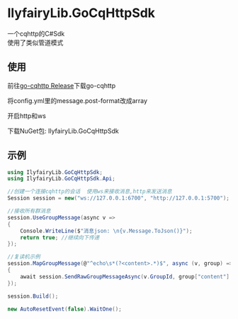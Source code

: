 # IlyfairyLib.GoCqHttpSdk

一个cqhttp的C#Sdk  
使用了类似管道模式  

## 使用

前往[go-cqhttp Release](https://github.com/Mrs4s/go-cqhttp/releases)下载go-cqhttp  

将config.yml里的message.post-format改成array  

开启http和ws  

下载NuGet包: IlyfairyLib.GoCqHttpSdk  



## 示例

``` C#
using IlyfairyLib.GoCqHttpSdk;
using IlyfairyLib.GoCqHttpSdk.Api;

//创建一个连接cqhttp的会话  使用ws来接收消息,http来发送消息
Session session = new("ws://127.0.0.1:6700", "http://127.0.0.1:5700");

//接收所有群消息
session.UseGroupMessage(async v =>
{
    Console.WriteLine($"消息json: \n{v.Message.ToJson()}");
    return true; //继续向下传递
});

//复读机示例
session.MapGroupMessage(@"^echo\s*(?<content>.*)$", async (v, group) =>
{
    await session.SendRawGroupMessageAsync(v.GroupId, group["content"].Value);
});

session.Build();

new AutoResetEvent(false).WaitOne();

```
